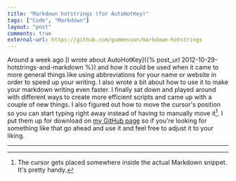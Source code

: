 ```yaml
---
title: "Markdown hotstrings (for AutoHotKey)"
tags: ["Code", "Markdown"]
layout: "post"
comments: true
external-url: https://github.com/gummesson/markdown-hotstrings
---
```


Around a week ago [I wrote about AutoHotKey]({% post_url 2012-10-29-hotstrings-and-markdown %}) and how it could be used when it came to more general things like using abbreviations for your name or website in order to speed up your writing. I also wrote a bit about how to use it to make your markdown writing even faster. I finally sat down and played around with different ways to create more efficient scripts and came up with a couple of new things. I also figured out how to move the cursor's position so you can start typing right away instead of having to manually move it[^20121110-1]. I put them up for download on [my GitHub page](https://github.com/gummesson) so if you're looking for something like that go ahead and use it and feel free to adjust it to your liking.

* * *

[^20121110-1]: The cursor gets placed somewhere inside the actual Markdown snippet. It's pretty handy.
